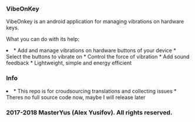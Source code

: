 ### VibeOnKey
VibeOnkey is an android application for managing vibrations on hardware keys.

What you can do with its help:

<li>
* Add and manage vibrations on hardware buttons of your device
* Select the buttons to vibrate on
* Control the force of vibration
* Add sound feedback
* Lightweight, simple and energy efficient
</li>

### Info

<li>
* This repo is for croudsourcing translations and collecting issues
* Theres no full source code now, maybe I will release later
</li>
 
### 2017-2018 MasterYus (Alex Yusifov). All rights reserved.
  